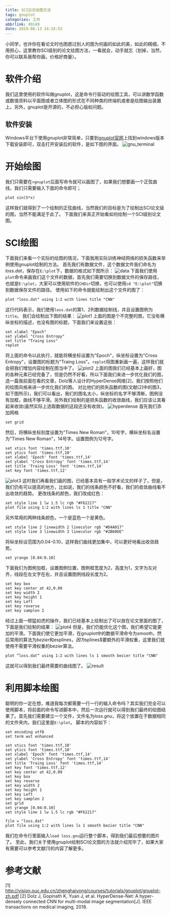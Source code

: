 ```yaml
---
title: SCI论文绘图方法
tags: gnuplot
categories: 工作
abbrlink: 49149
date: 2019-06-13 14:24:53
---
```

小同学，也许你在看论文时也困惑过别人的图为何画的如此的美，如此的精细，不用担心，这里教你SCI级别的论文绘图方法，一看就会，动手就忘（划掉，当然，你可以联系我帮你画，价格好商量）。

# 软件介绍
我们这里使用的软件叫做gnuplot，这是命令行驱动的绘图工具，可以讲数学函数或数值资料以平面图或者立体图的形式在不同种类的终端机或者是绘图输出装置上。另外，gnuplot是开源的，不必担心版权问题。

## 软件安装
Windows平台下使用gnuplot非常简单，只要到[gnuplot官网](http://www.gnuplot.info/)上找到windows版本下载安装即可，双击打开安装后的软件，是如下图的界面。
![gnu_terminal](https://raw.githubusercontent.com/hjyai94/Blog/master/source/uploads/gnuplot/gnu_terminal.png)

# 开始绘图
我们只需要在`>gnuplot`后面写命令就可以画图了，如果我们想要画一个正弦曲线，我们只需要输入下面的命令即可；
```
plot sin(5*x)
```
这样我们就得到了一个绘制的正弦曲线，当然我们的目标是为了绘制出SCI论文级的图，当然不能满足于此了。
下面我们来真正开始看如何绘制一个SCI级别论文图。

# SCI绘图
下面我们来看一个实际的绘图的情况，下面我用实际训练神经网络的损失函数来举例使用gnuplot绘制的方法。
首先我们有数据文件，这个数据文件我们命名为 $loss.dat$，保存在`E:\plot`下，数据的格式如下图所示：
![data](https://raw.githubusercontent.com/hjyai94/Blog/master/source/uploads/gnuplot/data.png)
下面我们使用`plot`命令来画我们这个文件的数据，首先我们需要切换到数据文件的保存路径，也就是`E:\plot`，大家可以使用软件的`CHDir`切换，也可以使用`cd "E:\plot"`切换到数据保存文件的路径。
使用如下的命令就能绘制出这个文件的图了：
```
plot "loss.dat" using 1:2 with lines title "CNN"
```
这行代码表示，我们使用`loss.dat`的第1、2列数据绘制线，并且设置图例为`title`。
我们会绘制出下图的结果：
![plot1](https://raw.githubusercontent.com/hjyai94/Blog/master/source/uploads/gnuplot/plot1.png)
上面的图是个不完整的图，它没有横纵坐标的描述，也没有图的标题，下面我们来设置这些：
```
set xlabel "Epoch" 
set ylabel "Cross Entropy" 
set title "Traing Loss"
replot
```
将上面的命令以此执行，就能将横坐标设置为"Epoch"，纵坐标设置为"Cross Entropy"，设置图的标题为"Traing Loss"。`replot`将图重新画一遍，这样我们就会把我们增加内容绘制在图当中了。
![plot2](https://raw.githubusercontent.com/hjyai94/Blog/master/source/uploads/gnuplot/plot2.png)
上面的图我们已经基本上画好，图的各种元素已经完备了，但是仍然不好看，所以下面我们来进一步优化我们的图，选一篇我前面在看的文章，Dolz等人设计的HyperDense网络[2]，我们按照他们的绘图风格来进一步优化我们的图。
对比他们的损失函数的图(文献[2]中的图3，如下图所示)，我们可以看出，我们的图名太小，纵坐标的名字不够清晰，图例没有加框，曲线不够平滑。另外我们绘制的是损失函数的收敛曲线，我们应该让其看起来收敛(虽然实际上选取数据的这段还没有收敛)。
![hyperdense](https://raw.githubusercontent.com/hjyai94/Blog/master/source/uploads/gnuplot/hyperdense.png)
首先我们添加网格
```
set grid
```
然后，将横纵坐标刻度设置为"Times New Roman"，10号字，横纵坐标名设置为"Times New Roman"，14号字。设置图例为12号字。
```
set xtics font 'times.ttf,10'
set ytics font 'times.ttf,10'
set xlabel 'Epoch' font 'times.ttf,14'
set ylabel 'Cross Entropy' font 'times.ttf,14'
set title 'Traing Loss' font 'times.ttf,14'
set key font 'times.ttf,12'
```
![plot3](https://raw.githubusercontent.com/hjyai94/Blog/master/source/uploads/gnuplot/plot3.png)
这时我们再看我们画的图，已经基本具有一般学术论文的样子了。但是，我们仍有可以提高的地方，比如说，我们的线条颜色不好看，我们的收敛曲线看不出收敛的趋势。
更改线条的颜色，我们改成红色：
```
set style line 1 lw 1.5 lc rgb "#F62217"
plot file using 1:2 with lines ls 1 title "CNN"
```
另外常用的两种线条颜色，一个是蓝色一个是黄色。
```
set style line 2 linewidth 2 linecolor rgb "#D4A017"
set style line 3 linewidth 3 linecolor rgb "#2B60DE"
```
将纵坐标设范围为0.04-0.10，这样我们曲线更加集中，可以更好地看出收敛趋势。
```
set yrange [0.04:0.10]
```
下面我们为图例加框，设置图例位置，图例框宽度为2，高度为1，文字为左对齐，线段在左文字在右，并且设置图例线段长度为2。
```
set key box
set key center at 42,0.09
set key width 2
set key height 1
set key Left
set key reverse
set key samplen 2
```
经过上面一顿猛如虎的操作，我们已经基本上绘制出了可以放在论文里面的图了，下面是我们绘制的结果：
![plot4](https://raw.githubusercontent.com/hjyai94/Blog/master/source/uploads/gnuplot/plot4.png)
但是，我们仍能优化这个图，我们希望它能更加的平滑。下面我们使它更加平滑，在gnuplot中的数据平滑命令为smooth，然后常用的算法为$bezier$和esplines$，因为$splines$要额外的平滑权重，这里我们就使用不需要平滑权重的bezier算法。
```
plot ”loss.dat“ using 1:2 with lines ls 1 smooth bezier title "CNN"
```
这就可以得到我们最终需要的曲线图了。
![result](https://raw.githubusercontent.com/hjyai94/Blog/master/source/uploads/gnuplot/result.png)

# 利用脚本绘图
聪明的你一定在想，难道我每次都需要一行一行的输入命令吗？其实我们完全可以使用脚本，将前面的命令写进脚本中，然后一次运行就可以得到我们最终的绘图结果了。首先我们需要建立一个文件，文件名为$loss.gnu$，将这个放置在于数据相同的文件夹内，我们这里是`E:\plot`。
脚本的内容如下：
```
set encoding utf8
set term wxt enhanced

set xtics font 'times.ttf,10'
set ytics font 'times.ttf,10'
set xlabel 'Epoch' font 'times.ttf,14'
set ylabel 'Cross Entropy' font 'times.ttf,14'
set title 'Traing Loss' font 'times.ttf,14'
set key font 'times.ttf,12'
set key center at 42,0.09
set key box
set key reverse
set key width 2
set key height 1
set key Left
set key samplen 2
set grid
set yrange [0.04:0.10]
set style line 1 lw 1.5 lc rgb "#F62217"

file = "loss.dat"
plot file using 1:2 with lines ls 1 smooth bezier title "CNN"
```
我们在命令行里面输入`load loss.gnu`运行整个脚本，得到我们最后想要的图片了。
至此，我们关于使用gnuplot绘制SCI论文图的方法就介绍完毕了，如果大家有需要可以参考文献[1]的内容了解更多。


# 参考文献
[1] http://vision.ouc.edu.cn/zhenghaiyong/courses/tutorials/gnuplot/gnuplot-zh.pdf
[2] Dolz J, Gopinath K, Yuan J, et al. HyperDense-Net: A hyper-densely connected CNN for multi-modal image segmentation[J]. IEEE transactions on medical imaging, 2018.




